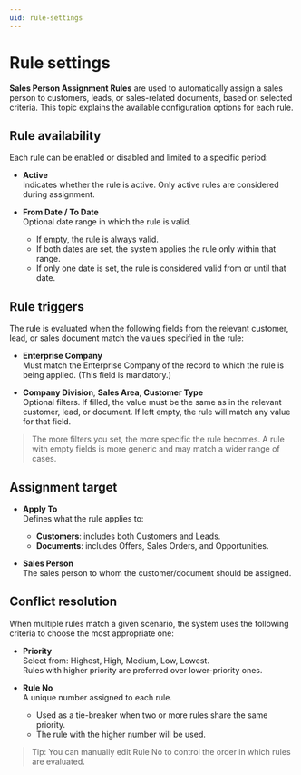```yaml
---
uid: rule-settings
---
```


# Rule settings

**Sales Person Assignment Rules** are used to automatically assign a sales person to customers, leads, or sales-related documents, based on selected criteria. This topic explains the available configuration options for each rule.

## Rule availability

Each rule can be enabled or disabled and limited to a specific period:

- **Active**  
  Indicates whether the rule is active. Only active rules are considered during assignment.

- **From Date / To Date**  
  Optional date range in which the rule is valid.  
  - If empty, the rule is always valid.  
  - If both dates are set, the system applies the rule only within that range.  
  - If only one date is set, the rule is considered valid from or until that date.

## Rule triggers

The rule is evaluated when the following fields from the relevant customer, lead, or sales document match the values specified in the rule:

- **Enterprise Company**  
    Must match the Enterprise Company of the record to which the rule is being applied. (This field is mandatory.)

- **Company Division**, **Sales Area**, **Customer Type**  
  Optional filters. If filled, the value must be the same as in the relevant customer, lead, or document. 
  If left empty, the rule will match any value for that field.

> The more filters you set, the more specific the rule becomes. A rule with empty fields is more generic and may match a wider range of cases.

## Assignment target

- **Apply To**  
  Defines what the rule applies to:  
  - **Customers**: includes both Customers and Leads.  
  - **Documents**: includes Offers, Sales Orders, and Opportunities.

- **Sales Person**  
  The sales person to whom the customer/document should be assigned.

## Conflict resolution

When multiple rules match a given scenario, the system uses the following criteria to choose the most appropriate one:

- **Priority**  
  Select from: Highest, High, Medium, Low, Lowest.  
  Rules with higher priority are preferred over lower-priority ones.

- **Rule No**  
  A unique number assigned to each rule.  
  - Used as a tie-breaker when two or more rules share the same priority.  
  - The rule with the higher number will be used.

> Tip: You can manually edit Rule No to control the order in which rules are evaluated.
